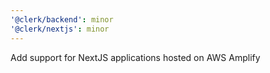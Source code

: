 ```yaml
---
'@clerk/backend': minor
'@clerk/nextjs': minor
---
```


Add support for NextJS applications hosted on AWS Amplify
